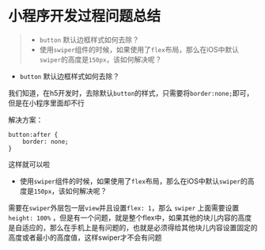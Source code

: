 # 小程序开发过程问题总结

>- `button` 默认边框样式如何去除？
>- 使用`swiper`组件的时候，如果使用了`flex`布局，那么在iOS中默认`swiper`的高度是`150px`，该如何解决呢？

- `button` 默认边框样式如何去除？

我们知道，在h5开发时，去除默认`button`的样式，只需要将`border:none;`即可，但是在小程序里面却不行

解决方案：

```
button:after {
	border: none;
}
```

这样就可以啦


-  使用`swiper`组件的时候，如果使用了`flex`布局，那么在iOS中默认`swiper`的高度是`150px`，该如何解决呢？

需要在`swiper`外层包一层`view`并且设置`flex: 1`，那么 `swiper` 上面需要设置 `height: 100%` ，但是有一个问题，就是整个flex中，如果其他的块儿内容的高度是自适应的，那么在手机上是有问题的，也就是必须得给其他块儿内容设置固定的高度或者最小的高度值，这样swiper才不会有问题







